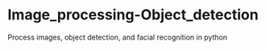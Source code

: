 # Image_processing-Object_detection
Process images, object detection, and facial recognition in python

